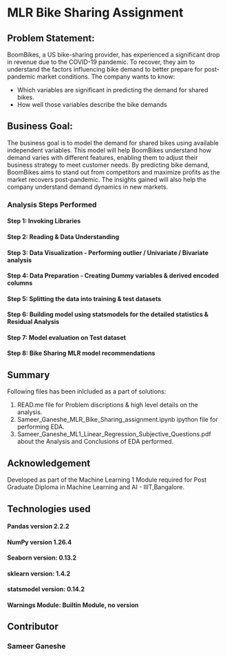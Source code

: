 # MLR Bike Sharing Assignment

## Problem Statement:

BoomBikes, a US bike-sharing provider, has experienced a significant drop in revenue due to the COVID-19 pandemic. To recover, they aim to understand the factors influencing bike demand to better prepare for post-pandemic market conditions. The company wants to know:

   - Which variables are significant in predicting the demand for shared bikes.
   - How well those variables describe the bike demands

## Business Goal:

The business goal is to model the demand for shared bikes using available independent variables. This model will help BoomBikes understand how demand varies with different features, enabling them to adjust their business strategy to meet customer needs. By predicting bike demand, BoomBikes aims to stand out from competitors and maximize profits as the market recovers post-pandemic. The insights gained will also help the company understand demand dynamics in new markets.

### Analysis Steps Performed
#### Step 1: Invoking Libraries
#### Step 2: Reading & Data Understanding
#### Step 3: Data Visualization - Performing outlier / Univariate / Bivariate analysis
#### Step 4: Data Preparation - Creating Dummy variables & derived encoded columns
#### Step 5: Splitting the data into training & test datasets
#### Step 6: Building model using statsmodels for the detailed statistics & Residual Analysis
#### Step 7: Model evaluation on Test dataset
#### Step 8: Bike Sharing MLR model recommendations

## Summary
 Following files has been inlcluded as a part of solutions:
 1. READ.me file for Problem discriptions & high level details on the analysis.
 2. Sameer_Ganeshe_MLR_Bike_Sharing_assignment.ipynb ipython file for performing EDA.
 3. Sameer_Ganeshe_ML1_Linear_Regression_Subjective_Questions.pdf about the Analysis and Conclusions of EDA performed.

## Acknowledgement
Developed as part of the Machine Learning 1 Module required for Post Graduate Diploma in Machine Learning and AI - IIIT,Bangalore.

## Technologies used
  #### Pandas version 2.2.2
  #### NumPy version 1.26.4
  #### Seaborn version: 0.13.2
  #### sklearn version: 1.4.2
  #### statsmodel version: 0.14.2
  #### Warnings Module: Builtin Module, no version

## Contributor
### Sameer Ganeshe
